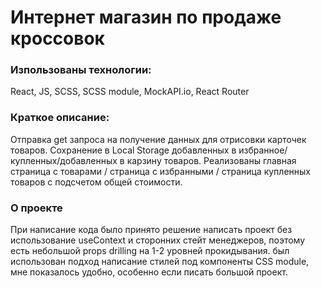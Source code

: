 # Интернет магазин по продаже кроссовок

### Изпользованы технологии:

React, JS, SCSS, SCSS module, MockAPI.io, React Router

### Краткое описание:

Отправка get запроса на получение данных для отрисовки карточек товаров. Сохранение в Local Storage добавленных в избранное/купленных/добавленных в карзину товаров. Реализованы главная страница с товарами / страница с избранными / страница купленных товаров с подсчетом общей стоимости.

### О проекте

При написание кода было принято решение написать проект без использование useContext и сторонних стейт менеджеров, поэтому есть небольшой props drilling на 1-2 уровней прокидывания. был использован подход написание стилей под компоненты CSS module, мне показалось удобно, особенно если писать большой проект.

